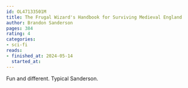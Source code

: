 ```yaml
---
id: OL47133501M
title: The Frugal Wizard's Handbook for Surviving Medieval England
author: Brandon Sanderson
pages: 384
rating: 4
categories:
- sci-fi
reads:
- finished_at: 2024-05-14
  started_at:
---
```


Fun and different. Typical Sanderson.

